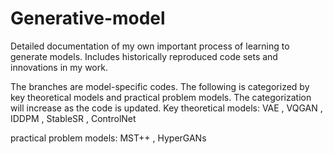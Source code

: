 # Generative-model
Detailed documentation of my own important process of learning to generate models. Includes historically reproduced code sets and innovations in my work.

The branches are model-specific codes. The following is categorized by key theoretical models and practical problem models. The categorization will increase as the code is updated. 
Key theoretical models:
VAE , VQGAN , IDDPM , StableSR , ControlNet

practical problem models:
MST++ , HyperGANs

